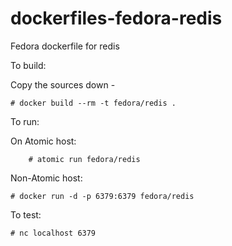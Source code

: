 dockerfiles-fedora-redis
========================

Fedora dockerfile for redis

To build:

Copy the sources down -

	# docker build --rm -t fedora/redis .

To run:

On Atomic host:

        # atomic run fedora/redis

Non-Atomic host:

	# docker run -d -p 6379:6379 fedora/redis

To test:

	# nc localhost 6379


